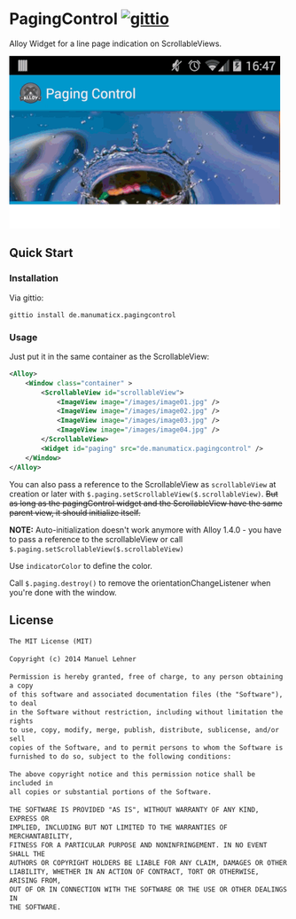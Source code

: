 # PagingControl [![gittio](http://img.shields.io/badge/gittio-0.2.0-00B4CC.svg)](http://gitt.io/component/de.manumaticx.pagingcontrol)

Alloy Widget for a line page indication on ScrollableViews.

![](demo.gif)

## Quick Start

### Installation

Via gittio:
```
gittio install de.manumaticx.pagingcontrol
```

### Usage
Just put it in the same container as the ScrollableView:
```xml
<Alloy>
	<Window class="container" >
		<ScrollableView id="scrollableView">
		    <ImageView image="/images/image01.jpg" />
		    <ImageView image="/images/image02.jpg" />
		    <ImageView image="/images/image03.jpg" />
		    <ImageView image="/images/image04.jpg" />
		</ScrollableView>
		<Widget id="paging" src="de.manumaticx.pagingcontrol" />
	</Window>
</Alloy>
```
You can also pass a reference to the ScrollableView as `scrollableView` at creation or later with `$.paging.setScrollableView($.scrollableView)`. ~~But as long as the pagingControl widget and the ScrollableView have the same parent view, it should initialize itself.~~

**NOTE:** Auto-initialization doesn't work anymore with Alloy 1.4.0 - you have to pass a reference to the scrollableView or call `$.paging.setScrollableView($.scrollableView)`

Use `indicatorColor` to define the color.

Call `$.paging.destroy()` to remove the orientationChangeListener when you're done with the window.

## License

    The MIT License (MIT)

    Copyright (c) 2014 Manuel Lehner

    Permission is hereby granted, free of charge, to any person obtaining a copy
    of this software and associated documentation files (the "Software"), to deal
    in the Software without restriction, including without limitation the rights
    to use, copy, modify, merge, publish, distribute, sublicense, and/or sell
    copies of the Software, and to permit persons to whom the Software is
    furnished to do so, subject to the following conditions:

    The above copyright notice and this permission notice shall be included in
    all copies or substantial portions of the Software.

    THE SOFTWARE IS PROVIDED "AS IS", WITHOUT WARRANTY OF ANY KIND, EXPRESS OR
    IMPLIED, INCLUDING BUT NOT LIMITED TO THE WARRANTIES OF MERCHANTABILITY,
    FITNESS FOR A PARTICULAR PURPOSE AND NONINFRINGEMENT. IN NO EVENT SHALL THE
    AUTHORS OR COPYRIGHT HOLDERS BE LIABLE FOR ANY CLAIM, DAMAGES OR OTHER
    LIABILITY, WHETHER IN AN ACTION OF CONTRACT, TORT OR OTHERWISE, ARISING FROM,
    OUT OF OR IN CONNECTION WITH THE SOFTWARE OR THE USE OR OTHER DEALINGS IN
    THE SOFTWARE.
